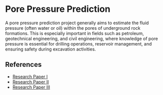 
# Pore Pressure Prediction

A pore pressure prediction project generally aims to estimate the fluid pressure (often water or oil) within the pores of underground rock formations. This is especially important in fields such as petroleum, geotechnical engineering, and civil engineering, where knowledge of pore pressure is essential for drilling operations, reservoir management, and ensuring safety during excavation activities.


## References
 - [Research Paper I](https://www.sciencedirect.com/topics/earth-and-planetary-sciences/pore-pressure)
 - [Research Paper II](https://www.academia.edu/62913755/Predrill_pore_pressure_prediction_using_seismic_data)
 - [Research Paper III](https://extension://fcejkolobdcfbhhakbhajcflakmnhaff/pages/viewer.html?file=https%3A%2F%2Fwww.ijerd.com%2Fpaper%2Fvol20-issue7%2F2007411421.pdf%3Fform%3DMG0AV3#pagemode=thumbs)

